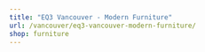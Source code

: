 ```yaml
---
title: "EQ3 Vancouver - Modern Furniture"
url: /vancouver/eq3-vancouver-modern-furniture/
shop: furniture
---
```

